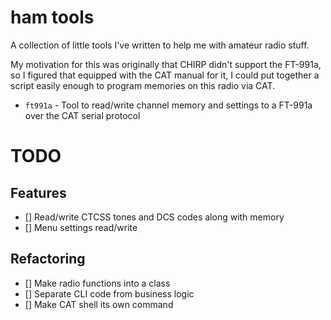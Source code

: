 # ham tools

A collection of little tools I've written to help me with amateur radio stuff.

My motivation for this was originally that CHIRP didn't support the FT-991a, so
I figured that equipped with the CAT manual for it, I could put together a
script easily enough to program memories on this radio via CAT.

* `ft991a` - Tool to read/write channel memory and settings to a FT-991a over the CAT serial protocol


# TODO

## Features
- [] Read/write CTCSS tones and DCS codes along with memory
- [] Menu settings read/write


## Refactoring

- [] Make radio functions into a class
- [] Separate CLI code from business logic
- [] Make CAT shell its own command
